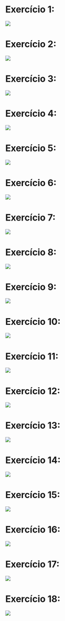 # Exercício 1:
<img src="assets/img/TP01Ex01.gif">

# Exercício 2:
<img src="assets/img/TP01Ex02.gif">

# Exercício 3:
<img src="assets/img/TP01Ex03.gif">

# Exercício 4:
<img src="assets/img/TP01Ex04.gif">

# Exercício 5:
<img src="assets/img/TP01Ex05.gif">

# Exercício 6:
<img src="assets/img/TP01Ex06.gif">

# Exercício 7:
<img src="assets/img/TP01Ex07.gif">

# Exercício 8:
<img src="assets/img/TP01Ex08.gif">

# Exercício 9:
<img src="assets/img/TP01Ex09.gif">

# Exercício 10:
<img src="assets/img/TP01Ex010.gif">

# Exercício 11:
<img src="assets/img/TP01Ex11.gif">

# Exercício 12:
<img src="assets/img/TP01Ex012.gif">

# Exercício 13:
<img src="assets/img/TP01Ex13.gif">

# Exercício 14:
<img src="assets/img/TP01Ex014.gif">

# Exercício 15:
<img src="assets/img/TP01Ex15.gif">

# Exercício 16:
<img src="assets/img/TP01Ex16.gif">

# Exercício 17:
<img src="assets/img/TP01Ex017.gif">

# Exercício 18:
<img src="assets/img/TP01Ex018.gif">
